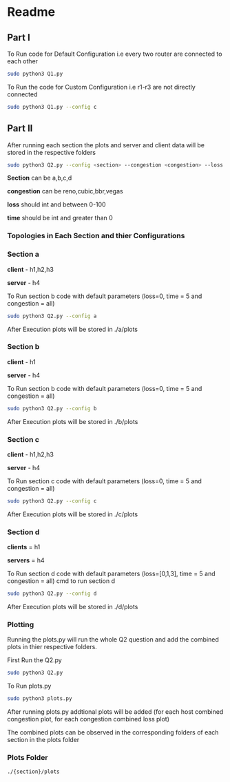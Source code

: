 # Readme

## Part I


  To Run code for Default Configuration i.e  every two router are connected to each other
  ```bash
  sudo python3 Q1.py 
   ```

   To Run the code for Custom Configuration i.e  r1-r3 are not directly connected

   ```bash
   sudo python3 Q1.py --config c
   ```




## Part II
After running each section the plots and server and client data will be stored in the respective folders


```bash
sudo python3 Q2.py --config <section> --congestion <congestion> --loss  <link loss percentage (int)> --time <uptime>
```

**Section** can be a,b,c,d

**congestion** can be reno,cubic,bbr,vegas

**loss** should int and between 0-100

**time** should be int and greater than 0


### Topologies in Each Section and thier Configurations

### Section a 
__client__ - h1,h2,h3


__server__ - h4



To Run section b code with default parameters (loss=0, time = 5 and congestion = all)



```bash
sudo python3 Q2.py --config a 
```


After Execution plots will be stored in ./a/plots

### Section b

__client__ - h1


__server__ - h4


To Run section b code with default parameters (loss=0, time = 5 and congestion = all)
```bash
sudo python3 Q2.py --config b 
```

After Execution plots will be stored in ./b/plots

### Section c
__client__ - h1,h2,h3


__server__ - h4


To Run section c code with default parameters (loss=0, time = 5 and congestion = all)

```bash
sudo python3 Q2.py --config c 
```
After Execution plots will be stored in ./c/plots

### Section d


__clients__ = h1


__servers__ = h4



To Run section d code with default parameters (loss=[0,1,3], time = 5 and congestion = all)
cmd to run section d
```bash
sudo python3 Q2.py --config d 
```

After Execution plots will be stored in ./d/plots



### Plotting

Running the plots.py will run the whole Q2 question and add the combined plots in thier respective folders.

First Run the Q2.py 
  
  ```bash
  sudo python3 Q2.py 
  ```

To Run plots.py

```bash
sudo python3 plots.py
```
After running plots.py addtional plots will be added (for each host combined congestion plot, for each congestion combined loss plot)

The combined plots can be observed in the corresponding folders of each section in the plots folder



### Plots Folder


```
./{section}/plots
```

